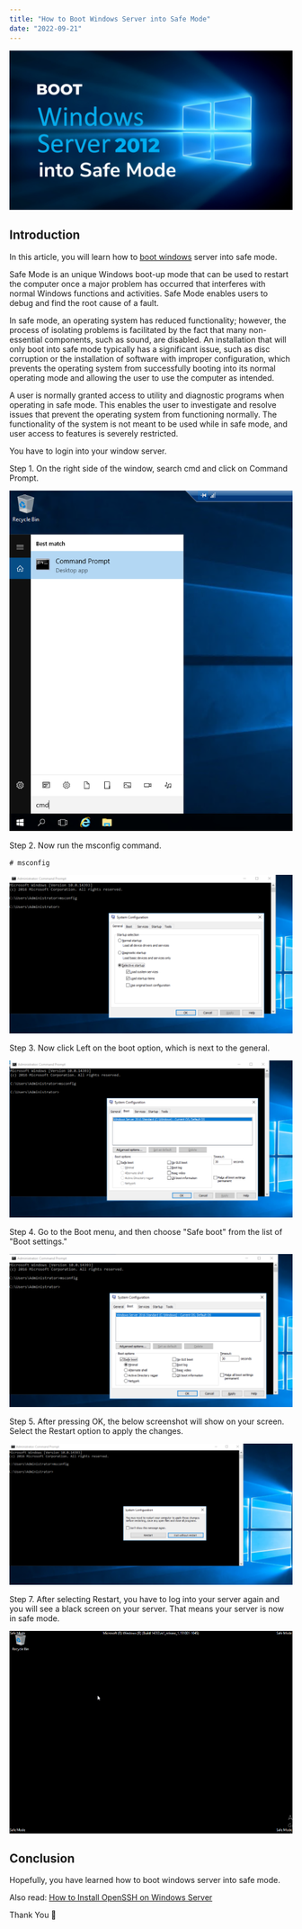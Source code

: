 ```yaml
---
title: "How to Boot Windows Server into Safe Mode"
date: "2022-09-21"
---
```


![How to Boot Windows Server into Safe Mode](images/How-to-Boot-Windows-Server-2012-into-Safe-Mode-windows-1-1024x576.png)

## Introduction

In this article, you will learn how to [boot windows](https://en.wikipedia.org/wiki/Booting_process_of_Windows) server into safe mode.

Safe Mode is an unique Windows boot-up mode that can be used to restart the computer once a major problem has occurred that interferes with normal Windows functions and activities. Safe Mode enables users to debug and find the root cause of a fault.

In safe mode, an operating system has reduced functionality; however, the process of isolating problems is facilitated by the fact that many non-essential components, such as sound, are disabled. An installation that will only boot into safe mode typically has a significant issue, such as disc corruption or the installation of software with improper configuration, which prevents the operating system from successfully booting into its normal operating mode and allowing the user to use the computer as intended.

A user is normally granted access to utility and diagnostic programs when operating in safe mode. This enables the user to investigate and resolve issues that prevent the operating system from functioning normally. The functionality of the system is not meant to be used while in safe mode, and user access to features is severely restricted.

You have to login into your window server.

Step 1. On the right side of the window, search cmd and click on Command Prompt.

![output](images/20-4.png)

Step 2. Now run the msconfig command.

```
# msconfig

```

![How to Boot Windows Server into Safe Mode](images/21-4-1024x574.png)

Step 3. Now click Left on the boot option, which is next to the general.

![output](images/22-4-1024x565.png)

Step 4. Go to the Boot menu, and then choose "Safe boot" from the list of "Boot settings."

![output](images/23-4-1024x554.png)

Step 5. After pressing OK, the below screenshot will show on your screen. Select the Restart option to apply the changes.

![How to Boot Windows Server into Safe Mode](images/24-4-1024x509.png)

Step 7. After selecting Restart, you have to log into your server again and you will see a black screen on your server. That means your server is now in safe mode.

![How to Boot Windows Server into Safe Mode](images/25-4.png)

## Conclusion

Hopefully, you have learned how to boot windows server into safe mode.

Also read: [How to Install OpenSSH on Windows Server](https://utho.com/docs/tutorial/how-to-install-openssh-on-windows-server/)

Thank You 🙂
